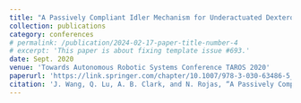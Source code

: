 ```yaml
---
title: "A Passively Compliant Idler Mechanism for Underactuated Dexterous Grippers with Dynamic Tendon Routing"
collection: publications
category: conferences
# permalink: /publication/2024-02-17-paper-title-number-4
# excerpt: 'This paper is about fixing template issue #693.'
date: Sept. 2020
venue: 'Towards Autonomous Robotic Systems Conference TAROS 2020'
paperurl: 'https://link.springer.com/chapter/10.1007/978-3-030-63486-5_3'
citation: 'J. Wang, Q. Lu, A. B. Clark, and N. Rojas, “A Passively Compliant Idler Mechanism for Underactuated Dexterous Grippers with Dynamic Tendon Routing”, Lecture Notes in Computer Science, vol. 12228 LNAI, Springer International Publishing, 2020, pp. 25–36. doi: 10.1007/978-3-030-63486-5 3.'
---
```



